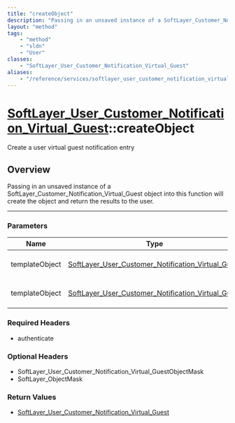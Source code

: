 ```yaml
---
title: "createObject"
description: "Passing in an unsaved instance of a SoftLayer_Customer_Notification_Virtual_Guest object into this function will create... "
layout: "method"
tags:
    - "method"
    - "sldn"
    - "User"
classes:
    - "SoftLayer_User_Customer_Notification_Virtual_Guest"
aliases:
    - "/reference/services/softlayer_user_customer_notification_virtual_guest/createObject"
---
```

# [SoftLayer_User_Customer_Notification_Virtual_Guest](/reference/services/SoftLayer_User_Customer_Notification_Virtual_Guest)::createObject

Create a user virtual guest notification entry


## Overview 
Passing in an unsaved instance of a SoftLayer_Customer_Notification_Virtual_Guest object into this function will create the object and return the results to the user. 

-----

### Parameters 
|Name | Type | Description |
| --- | --- | --- |
|templateObject| <a href='/reference/datatypes/SoftLayer_User_Customer_Notification_Virtual_Guest'>SoftLayer_User_Customer_Notification_Virtual_Guest </a>| The SoftLayer_User_Customer_Notification_Virtual_Guest object that you wish to create.|
|templateObject| <a href='/reference/datatypes/SoftLayer_User_Customer_Notification_Virtual_Guest'>SoftLayer_User_Customer_Notification_Virtual_Guest </a>| The SoftLayer_User_Customer_Notification_Virtual_Guest object that you wish to create.|


### Required Headers
* authenticate


### Optional Headers
* SoftLayer_User_Customer_Notification_Virtual_GuestObjectMask
* SoftLayer_ObjectMask

### Return Values
* <a href='/reference/datatypes/SoftLayer_User_Customer_Notification_Virtual_Guest'>SoftLayer_User_Customer_Notification_Virtual_Guest </a>




